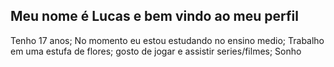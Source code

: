 ## Meu nome é Lucas e bem vindo ao meu perfil

Tenho 17 anos;
No momento eu estou estudando no ensino medio; 
Trabalho em uma estufa de flores;
gosto de jogar e assistir series/filmes;
Sonho 
